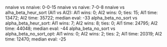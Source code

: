 nnaive vs nnaive: 0-0-15
nnaive vs naive: 7-0-8
nnaive vs alha_beta_heur_sort (AI1 vs AI2): AI1 wins: 0; AI2 wins: 0; ties: 15; AI1 time: 13472; AI2 time: 35722; median eval: -33
alpha_beta_no_sort vs alpha_beta_heur_sort: AI1 wins: 7; AI2 wins: 8; ties: 0; AI1 time: 24795; AI2 time: 44048; median eval: -44
alpha_beta_no_sort vs alpha_beta_no_sort_opt: AI1 wins: 0; AI2 wins: 2; ties: 2; AI1 time: 20319; AI2 time: 12470; median eval: -25

